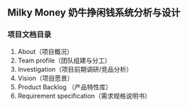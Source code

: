 ## Milky Money 奶牛挣闲钱系统分析与设计

### 项目文档目录
1. About（项目概况）
2. Team profile（团队组建与分工）
3. Investigation（项目前期调研/竞品分析）
4. Vision（项目愿景）
5. Product Backlog （产品特性库）
6. Requirement specification（需求规格说明书）


 
